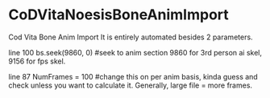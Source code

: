 # CoDVitaNoesisBoneAnimImport
Cod Vita Bone Anim Import
It is entirely automated besides 2  parameters.

line 100 bs.seek(9860, 0) #seek to anim section 9860 for 3rd person ai skel, 9156 for fps skel.

line 87 NumFrames = 100 #change this on per anim basis, kinda guess and check unless you want to calculate it. Generally, large file = more frames.

